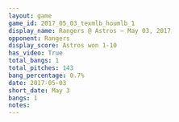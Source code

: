 ```yaml
---
layout: game
game_id: 2017_05_03_texmlb_houmlb_1
display_name: Rangers @ Astros – May 03, 2017
opponent: Rangers
display_score: Astros won 1-10
has_video: True
total_bangs: 1
total_pitches: 143
bang_percentage: 0.7%
date: 2017-05-03
short_date: May 3
bangs: 1
notes: 
---
```

